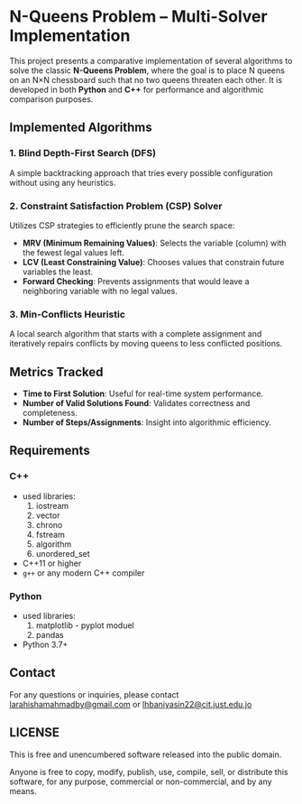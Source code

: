 # N-Queens Problem – Multi-Solver Implementation

This project presents a comparative implementation of several algorithms to solve the classic **N-Queens Problem**, where the goal is to place N queens on an N×N chessboard such that no two queens threaten each other. It is developed in both **Python** and **C++** for performance and algorithmic comparison purposes.

##  Implemented Algorithms

### 1. Blind Depth-First Search (DFS)
A simple backtracking approach that tries every possible configuration without using any heuristics.

### 2. Constraint Satisfaction Problem (CSP) Solver
Utilizes CSP strategies to efficiently prune the search space:
- **MRV (Minimum Remaining Values)**: Selects the variable (column) with the fewest legal values left.
- **LCV (Least Constraining Value)**: Chooses values that constrain future variables the least.
- **Forward Checking**: Prevents assignments that would leave a neighboring variable with no legal values.

### 3. Min-Conflicts Heuristic
A local search algorithm that starts with a complete assignment and iteratively repairs conflicts by moving queens to less conflicted positions.

## Metrics Tracked

- **Time to First Solution**: Useful for real-time system performance.
- **Number of Valid Solutions Found**: Validates correctness and completeness.
- **Number of Steps/Assignments**: Insight into algorithmic efficiency.

## Requirements

### C++
- used libraries:
  1. iostream
  2. vector
  3. chrono
  4. fstream
  5. algorithm
  6. unordered_set
- C++11 or higher
- `g++` or any modern C++ compiler

### Python
- used libraries:
  1. matplotlib - pyplot moduel
  2. pandas
- Python 3.7+

## Contact 
For any questions or inquiries, please contact larahishamahmadby@gmail.com or lhbaniyasin22@cit.just.edu.jo
## LICENSE
This is free and unencumbered software released into the public domain.

Anyone is free to copy, modify, publish, use, compile, sell, or distribute this software, for any purpose, commercial or non-commercial, and by any means.

